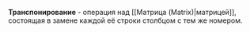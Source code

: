 **Транспонирование** - операция над [[Матрица (Matrix)|матрицей]], состоящая в замене каждой её строки столбцом с тем же номером.